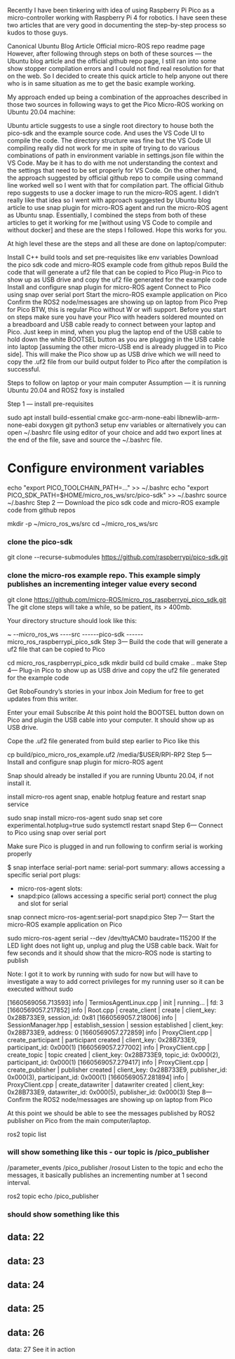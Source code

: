 Recently I have been tinkering with idea of using Raspberry Pi Pico as a micro-controller working with Raspberry Pi 4 for robotics. I have seen these two articles that are very good in documenting the step-by-step process so kudos to those guys.

Canonical Ubuntu Blog Article
Official micro-ROS repo readme page
However, after following through steps on both of these sources — the Ubuntu blog article and the official github repo page, I still ran into some show stopper compilation errors and I could not find real resolution for that on the web. So I decided to create this quick article to help anyone out there who is in same situation as me to get the basic example working.

My approach ended up being a combination of the approaches described in those two sources in following ways to get the Pico Micro-ROS working on Ubuntu 20.04 machine:

Ubuntu article suggests to use a single root directory to house both the pico-sdk and the example source code. And uses the VS Code UI to compile the code. The directory structure was fine but the VS Code UI compiling really did not work for me in spite of trying to do various combinations of path in environment variable in settings.json file within the VS Code. May be it has to do with me not understanding the context and the settings that need to be set properly for VS Code. On the other hand, the approach suggested by official github repo to compile using command line worked well so I went with that for compilation part.
The official Github repo suggests to use a docker image to run the micro-ROS agent. I didn’t really like that idea so I went with approach suggested by Ubuntu blog article to use snap plugin for micro-ROS agent and run the micro-ROS agent as Ubuntu snap.
Essentially, I combined the steps from both of these articles to get it working for me [without using VS Code to compile and without docker] and these are the steps I followed. Hope this works for you.

At high level these are the steps and all these are done on laptop/computer:

Install C++ build tools and set pre-requisites like env variables
Download the pico sdk code and micro-ROS example code from github repos
Build the code that will generate a uf2 file that can be copied to Pico
Plug-in Pico to show up as USB drive and copy the uf2 file generated for the example code
Install and configure snap plugin for micro-ROS agent
Connect to Pico using snap over serial port
Start the micro-ROS example application on Pico
Confirm the ROS2 node/messages are showing up on laptop from Pico
Prep for Pico
BTW, this is regular Pico without W or wifi support. Before you start on steps make sure you have your Pico with headers soldered mounted on a breadboard and USB cable ready to connect between your laptop and Pico. Just keep in mind, when you plug the laptop end of the USB cable to hold down the white BOOTSEL button as you are plugging in the USB cable into laptop [assuming the other micro-USB end is already plugged in to Pico side]. This will make the Pico show up as USB drive which we will need to copy the .uf2 file from our build output folder to Pico after the compilation is successful.

Steps to follow on laptop or your main computer
Assumption — it is running Ubuntu 20.04 and ROS2 foxy is installed

Step 1 — install pre-requisites

sudo apt install build-essential cmake gcc-arm-none-eabi libnewlib-arm-none-eabi doxygen git python3
setup env variables or alternatively you can open ~/.bashrc file using editor of your choice and add two export lines at the end of the file, save and source the ~/.bashrc file.

# Configure environment variables
echo "export PICO_TOOLCHAIN_PATH=..." >> ~/.bashrc
echo "export PICO_SDK_PATH=$HOME/micro_ros_ws/src/pico-sdk" >> ~/.bashrc
source ~/.bashrc
Step 2 — Download the pico sdk code and micro-ROS example code from github repos

mkdir -p ~/micro_ros_ws/src
cd ~/micro_ros_ws/src
### clone the pico-sdk
git clone --recurse-submodules https://github.com/raspberrypi/pico-sdk.git
### clone the micro-ros example repo. This example simply publishes an incrementing integer value every second
git clone https://github.com/micro-ROS/micro_ros_raspberrypi_pico_sdk.git
The git clone steps will take a while, so be patient, its > 400mb.

Your directory structure should look like this:

~
--micro_ros_ws
----src
------pico-sdk
------micro_ros_raspberrypi_pico_sdk
Step 3— Build the code that will generate a uf2 file that can be copied to Pico

cd micro_ros_raspberrypi_pico_sdk
mkdir build
cd build
cmake ..
make
Step 4— Plug-in Pico to show up as USB drive and copy the uf2 file generated for the example code

Get RoboFoundry’s stories in your inbox
Join Medium for free to get updates from this writer.

Enter your email
Subscribe
At this point hold the BOOTSEL button down on Pico and plugin the USB cable into your computer. It should show up as USB drive.

Cope the .uf2 file generated from build step earlier to Pico like this

cp build/pico_micro_ros_example.uf2 /media/$USER/RPI-RP2
Step 5— Install and configure snap plugin for micro-ROS agent

Snap should already be installed if you are running Ubuntu 20.04, if not install it.

install micro-ros agent snap, enable hotplug feature and restart snap service

sudo snap install micro-ros-agent
sudo snap set core experimental.hotplug=true
sudo systemctl restart snapd
Step 6— Connect to Pico using snap over serial port

Make sure Pico is plugged in and run following to confirm serial is working properly

$ snap interface serial-port
name:    serial-port
summary: allows accessing a specific serial port
plugs:
  - micro-ros-agent
slots:
  - snapd:pico (allows accessing a specific serial port)
connect the plug and slot for serial

snap connect micro-ros-agent:serial-port snapd:pico
Step 7— Start the micro-ROS example application on Pico

sudo micro-ros-agent serial --dev /dev/ttyACM0 baudrate=115200
If the LED light does not light up, unplug and plug the USB cable back. Wait for few seconds and it should show that the micro-ROS node is starting to publish

Note: I got it to work by running with sudo for now but will have to investigate a way to add correct privileges for my running user so it can be executed without sudo

[1660569056.713593] info     | TermiosAgentLinux.cpp | init                     | running...             | fd: 3
[1660569057.217852] info     | Root.cpp           | create_client            | create                 | client_key: 0x28B733E9, session_id: 0x81
[1660569057.218006] info     | SessionManager.hpp | establish_session        | session established    | client_key: 0x28B733E9, address: 0
[1660569057.272859] info     | ProxyClient.cpp    | create_participant       | participant created    | client_key: 0x28B733E9, participant_id: 0x000(1)
[1660569057.277002] info     | ProxyClient.cpp    | create_topic             | topic created          | client_key: 0x28B733E9, topic_id: 0x000(2), participant_id: 0x000(1)
[1660569057.279417] info     | ProxyClient.cpp    | create_publisher         | publisher created      | client_key: 0x28B733E9, publisher_id: 0x000(3), participant_id: 0x000(1)
[1660569057.281894] info     | ProxyClient.cpp    | create_datawriter        | datawriter created     | client_key: 0x28B733E9, datawriter_id: 0x000(5), publisher_id: 0x000(3)
Step 8— Confirm the ROS2 node/messages are showing up on laptop from Pico

At this point we should be able to see the messages published by ROS2 publisher on Pico from the main computer/laptop.

ros2 topic list
### will show something like this - our topic is /pico_publisher
/parameter_events
/pico_publisher
/rosout
Listen to the topic and echo the messages, it basically publishes an incrementing number at 1 second interval.

ros2 topic echo /pico_publisher
### should show something like this
data: 22
---
data: 23
---
data: 24
---
data: 25
---
data: 26
---
data: 27
See it in action
